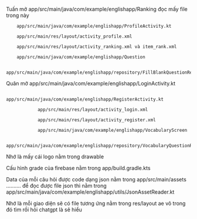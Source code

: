 Tuấn mở app/src/main/java/com/example/englishapp/Ranking đọc mấy file trong này 

        app/src/main/java/com/example/englishapp/ProfileActivity.kt 
        
        app/src/main/res/layout/activity_profile.xml 
        
        app/src/main/res/layout/activity_ranking.xml và item_rank.xml 
        
        app/src/main/java/com/example/englishapp/Question
        
        app/src/main/java/com/example/englishapp/repository/FillBlankQuestionRepository.kt


        
Quân mở app/src/main/java/com/example/englishapp/LoginActivity.kt

                app/src/main/java/com/example/englishapp/RegisterActivity.kt
                
                app/src/main/res/layout/activity_login.xml
                
                app/src/main/res/layout/activity_register.xml
                
                app/src/main/java/com/example/englishapp/VocabularyScreen
                
                app/src/main/java/com/example/englishapp/repository/VocabularyQuestionRepository.kt


        
Nhớ là mấy cái logo nằm trong drawable 


Cấu hình grade của firebase nằm trong app/build.gradle.kts


Data của mỗi câu hỏi được code dạng json nằm trong app/src/main/assets .......... để đọc được file json thì nằm trong app/src/main/java/com/example/englishapp/utils/JsonAssetReader.kt


Nhớ là mỗi giao diện sẽ có file tương ứng nằm trong res/layout ae vô trong đó tìm rồi hỏi chatgpt là sẽ hiểu
